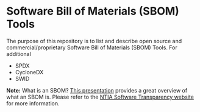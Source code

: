 # Software Bill of Materials (SBOM) Tools

The purpose of this repository is to list and describe open source and commercial/proprietary Software Bill of Materials (SBOM) Tools. For additional

- SPDX
- CycloneDX
- SWID

**Note:** What is an SBOM? [This presentation](https://www.ntia.doc.gov/files/ntia/publications/ntia_sbom_energy_jan2021overview_0.pdf) provides a great overview of what an SBOM is. Please refer to the [NTIA Software Transparency website](https://www.ntia.doc.gov/SoftwareTransparency) for more information.
